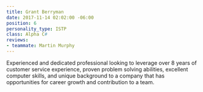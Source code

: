 ```yaml
---
title: Grant Berryman
date: 2017-11-14 02:02:00 -06:00
position: 6
personality_type: ISTP
class: Alpha C#
reviews:
- teammate: Martin Murphy
---
```


Experienced and dedicated professional looking to leverage over 8 years of customer service experience, proven problem solving abilities, excellent computer skills, and unique background to a company that has opportunities for career growth and contribution to a team.